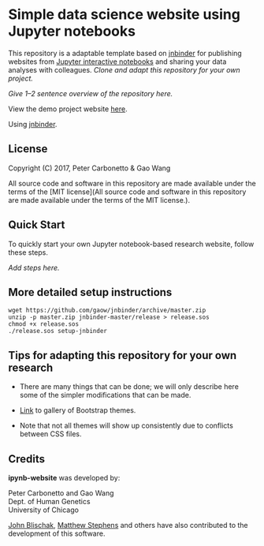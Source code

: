 # Simple data science website using Jupyter notebooks


This repository is a adaptable template based on
[jnbinder](https://github.com/gaow/jnbinder) for publishing websites
from [Jupyter interactive notebooks](https://jupyter.org) and sharing
your data analyses with colleagues. *Clone and adapt this repository
for your own project.*

*Give 1–2 sentence overview of the repository here.*

View the demo project website [here](https://stephenslab.github.io/ipynb-demo).

Using [jnbinder]().

## License

Copyright (C) 2017, Peter Carbonetto & Gao Wang

All source code and software in this repository are made available
under the terms of the [MIT license](All source code and software
in this repository are made available under the terms of the MIT license.).

## Quick Start

To quickly start your own Jupyter notebook-based research website, follow
these steps.

*Add steps here.*

## More detailed setup instructions

```
wget https://github.com/gaow/jnbinder/archive/master.zip
unzip -p master.zip jnbinder-master/release > release.sos
chmod +x release.sos
./release.sos setup-jnbinder
```

## Tips for adapting this repository for your own research

+ There are many things that can be done; we will only describe here
some of the simpler modifications that can be made.

+ [Link](https://bootswatch.com) to gallery of Bootstrap themes.

+ Note that not all themes will show up consistently due to conflicts
  between CSS files.

## Credits

**ipynb-website** was developed by:

Peter Carbonetto and Gao Wang<br>
Dept. of Human Genetics<br>
University of Chicago<br>

[John Blischak](https://github.com/jdblischak),
[Matthew Stephens](http://stephenslab.uchicago.edu) and others have
also contributed to the development of this software.
